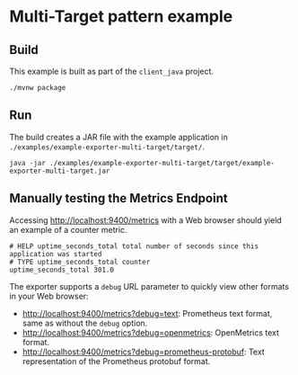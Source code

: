 # Multi-Target pattern example

## Build

This example is built as part of the `client_java` project.

```
./mvnw package
```

## Run

The build creates a JAR file with the example application in `./examples/example-exporter-multi-target/target/`.

```
java -jar ./examples/example-exporter-multi-target/target/example-exporter-multi-target.jar
```

## Manually testing the Metrics Endpoint

Accessing [http://localhost:9400/metrics](http://localhost:9400/metrics) with a Web browser should yield an example of a counter metric.

```
# HELP uptime_seconds_total total number of seconds since this application was started
# TYPE uptime_seconds_total counter
uptime_seconds_total 301.0
```

The exporter supports a `debug` URL parameter to quickly view other formats in your Web browser:

- [http://localhost:9400/metrics?debug=text](http://localhost:9400/metrics?debug=text): Prometheus text format, same as without the `debug` option.
- [http://localhost:9400/metrics?debug=openmetrics](http://localhost:9400/metrics?debug=openmetrics): OpenMetrics text format.
- [http://localhost:9400/metrics?debug=prometheus-protobuf](http://localhost:9400/metrics?debug=prometheus-protobuf): Text representation of the Prometheus protobuf format.
